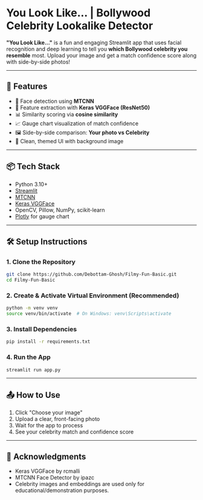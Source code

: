 # You Look Like... | Bollywood Celebrity Lookalike Detector

**"You Look Like..."** is a fun and engaging Streamlit app that uses facial recognition and deep learning to tell you **which Bollywood celebrity you resemble** most. Upload your image and get a match confidence score along with side-by-side photos!



---

## 🚀 Features

- 🧠 Face detection using **MTCNN**
- 🤖 Feature extraction with **Keras VGGFace (ResNet50)**
- 📊 Similarity scoring via **cosine similarity**
- 📈 Gauge chart visualization of match confidence
- 🖼️ Side-by-side comparison: **Your photo vs Celebrity**
- 🎨 Clean, themed UI with background image

---

## 📦 Tech Stack

- Python 3.10+
- [Streamlit](https://streamlit.io/)
- [MTCNN](https://github.com/ipazc/mtcnn)
- [Keras VGGFace](https://github.com/rcmalli/keras-vggface)
- OpenCV, Pillow, NumPy, scikit-learn
- [Plotly](https://plotly.com/python/) for gauge chart

---

## 🛠️ Setup Instructions

### 1. Clone the Repository

```bash
git clone https://github.com/Debottam-Ghosh/Filmy-Fun-Basic.git
cd Filmy-Fun-Basic
```

### 2. Create & Activate Virtual Environment (Recommended)
```bash
python -m venv venv
source venv/bin/activate  # On Windows: venv\Scripts\activate
```

### 3. Install Dependencies
```bash
pip install -r requirements.txt
```

### 4. Run the App
```bash
streamlit run app.py
```

---

## 📤 How to Use

1. Click "Choose your image"
2. Upload a clear, front-facing photo
3. Wait for the app to process
4. See your celebrity match and confidence score

---

## 🤝 Acknowledgments

- Keras VGGFace by rcmalli
- MTCNN Face Detector by ipazc
- Celebrity images and embeddings are used only for educational/demonstration purposes.

